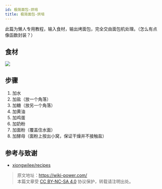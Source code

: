 ```yaml
---
id: 极简面包-烘培
title: 极简面包-烘培
---
```


此篇为懒人专用教程，输入食材，输出烤面包，完全交由面包机处理。（怎么有点像函数封装？）

## 食材

![](https://img.wiki-power.com/d/wiki-media/img/20200215121030.png)

## 步骤

1. 加水
2. 加盐（放一个角落）
3. 加糖（放另一个角落）
4. 加黄油
5. 加鸡蛋
6. 加奶粉
7. 加面粉（覆盖住水面）
8. 加酵母（面粉上按出小窝，保证干燥并不接触盐）

## 参考与致谢

- [xiongwilee/recipes](https://github.com/xiongwilee/recipes)



> 原文地址：<https://wiki-power.com/>  
> 本篇文章受 [CC BY-NC-SA 4.0](https://creativecommons.org/licenses/by/4.0/deed.zh) 协议保护，转载请注明出处。

